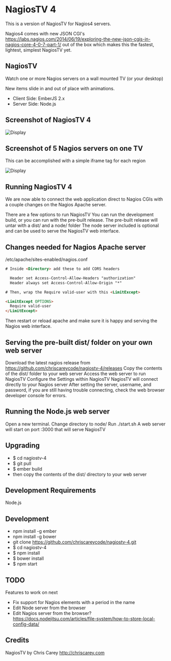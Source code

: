 # NagiosTV 4

This is a version of NagiosTV for Nagios4 servers.

Nagios4 comes with new JSON CGI's
https://labs.nagios.com/2014/06/19/exploring-the-new-json-cgis-in-nagios-core-4-0-7-part-1/
out of the box which makes this the fastest, lightest, simplest NagiosTV yet.

NagiosTV
------------

Watch one or more Nagios servers on a wall mounted TV (or your desktop)

New items slide in and out of place with animations.

- Client Side: EmberJS 2.x
- Server Side: Node.js

Screenshot of NagiosTV 4
------------

![Display](https://chriscarey.com/software/nagiostv-4/images/nagiostv-screen.png)

Screenshot of 5 Nagios servers on one TV
------------

This can be accomplished with a simple iframe tag for each region

![Display](http://chriscarey.com/projects/ajax-monitor-for-nagios/nagios-5-in-1.png)

Running NagiosTV 4
-------------
We are now able to connect the web application direct to Nagios CGIs with a couple changes on the Nagios Apache server.

There are a few options to run NagiosTV
You can run the development build, or you can run with the pre-built release.
The pre-built release will untar with a dist/ and a node/ folder
The node server included is optional and can be used to serve the NagiosTV web interface.

Changes needed for Nagios Apache server
-------------

/etc/apache/sites-enabled/nagios.conf

```html
# Inside <Directory> add these to add CORS headers

  Header set Access-Control-Allow-Headers "authorization" 
  Header always set Access-Control-Allow-Origin "*"

# Then, wrap the Require valid-user with this <LimitExcept>

<LimitExcept OPTIONS>
  Require valid-user
</LimitExcept>
```

Then restart or reload apache and make sure it is happy and serving the Nagios web interface.

Serving the pre-built dist/ folder on your own web server
-------------
Download the latest nagios release from https://github.com/chriscareycode/nagiostv-4/releases
Copy the contents of the dist/ folder to your web server
Access the web server to run NagiosTV
Configure the Settings within NagiosTV
NagiosTV will connect directly to your Nagios server
After setting the server, username, and password, if you are still having trouble connecting, check the web browser developer console for errors.

Running the Node.js web server
-------------
Open a new terminal.
Change directory to node/
Run ./start.sh
A web server will start on port :3000 that will serve NagiosTV

Upgrading
------------
- $ cd nagiostv-4
- $ git pull
- $ ember build
- then copy the contents of the dist/ directory to your web server

Development Requirements
------------

Node.js

Development
------------
- npm install -g ember
- npm install -g bower
- git clone https://github.com/chriscareycode/nagiostv-4.git
- $ cd nagiostv-4
- $ npm install
- $ bower install
- $ npm start

TODO
------------
Features to work on next
- Fix support for Nagios elements with a period in the name
- Edit Node server from the browser
- Edit Nagios server from the browser?
https://docs.nodejitsu.com/articles/file-system/how-to-store-local-config-data/

Credits
------------
NagiosTV by Chris Carey
http://chriscarey.com


